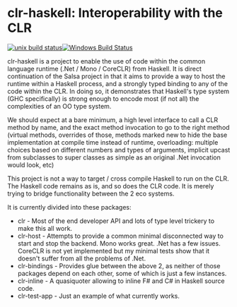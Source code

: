 # clr-haskell: Interoperability with the CLR

[![unix build status](https://gitlab.com/tim-m89/clr-haskell/badges/master/build.svg)](https://gitlab.com/tim-m89/clr-haskell/commits/master)[![Windows Build Status](https://img.shields.io/appveyor/ci/pepeiborra/clr-haskell.svg?label=Windows%20build)](https://ci.appveyor.com/project/pepeiborra/clr-haskell)

clr-haskell is a project to enable the use of code within the common language runtime (.Net / Mono / CoreCLR) from Haskell. It is direct continuation of the Salsa project in that it aims to provide a way to host the runtime within a Haskell process, and a strongly typed binding to any of the code within the CLR. In doing so, it demonstrates that Haskell's type system (GHC specifically) is strong enough to encode most (if not all) the complexities of an OO type system.

We should expect at a bare minimum, a high level interface to call a CLR method by name, and the exact method invocation to go to the right method (virtual methods, overrides of those, methods marked new to hide the base implementation at compile time instead of runtime, overloading: multiple choices based on different numbers and types of arguments, implicit upcast from subclasses to super classes as simple as an original .Net invocation would look, etc)

This project is not a way to target / cross compile Haskell to run on the CLR. The Haskell code remains as is, and so does the CLR code. It is merely trying to bridge functionality between the 2 eco systems.

It is currently divided into these packages:

* clr - Most of the end developer API and lots of type level trickery to make this all work.
* clr-host - Attempts to provide a common minimal disconnected way to start and stop the backend. Mono works great. .Net has a few issues. CoreCLR is not yet implemented but my minimal tests show that it doesn't suffer from all the problems of .Net.
* clr-bindings - Provides glue between the above 2, as neither of those packages depend on each other, some of which is just a few instances.
* clr-inline - A quasiquoter allowing to inline F# and C# in Haskell source code.
* clr-test-app - Just an example of what currently works.
